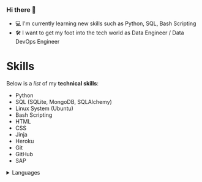 ### Hi there 👋

- 💻 I'm currently learning new skills such as Python, SQL, Bash Scripting
- 🛠️ I want to get my foot into the tech world as Data Engineer / Data DevOps Engineer

# Skills

Below is a _list_ of my **technical skills**:
- Python
- SQL (SQLite, MongoDB, SQLAlchemy)
- Linux System (Ubuntu)
- Bash Scripting 
- HTML
- CSS
- Jinja
- Heroku
- Git
- GitHub
- SAP


<details>
<summary>Languages</summary>

| Rank | Languages |
|-----:|-----------|
|     1| Python    |
|     2| SQL       |
<!--|     3|           |-->

</details>










<!--
**patrikborza/patrikborza** is a ✨ _special_ ✨ repository because its `README.md` (this file) appears on your GitHub profile.

Here are some ideas to get you started:

- 🔭 I’m currently working on my second project
- 🌱 I’m currently learning ...
- 👯 I’m looking to collaborate on ...
- 🤔 I’m looking for help with ...
- 💬 Ask me about ...
- 📫 How to reach me: ...
- 😄 Pronouns: ...
- ⚡ Fun fact: ...
-->
